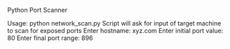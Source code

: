 Python Port Scanner

Usage:
python network_scan.py
Script will ask for input of target machine to scan for exposed ports
Enter hostname:    xyz.com
Enter initial port value: 80
Enter final port range: 896
